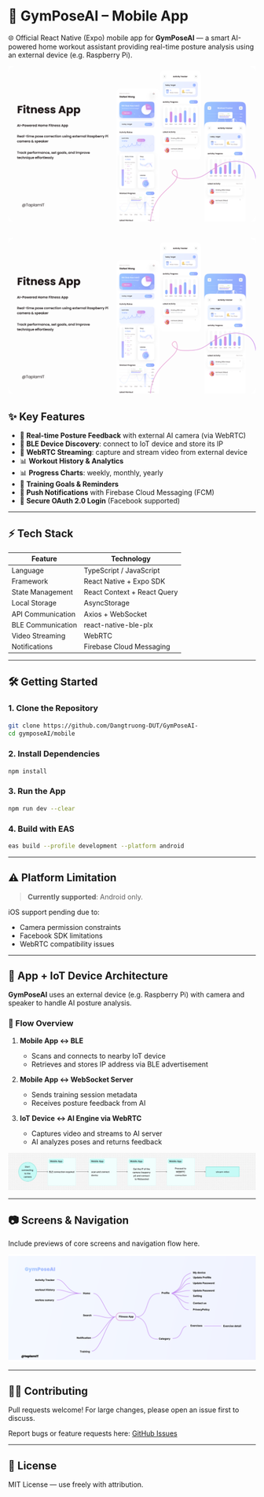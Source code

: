 # 📱 GymPoseAI – Mobile App

🌐 Official React Native (Expo) mobile app for **GymPoseAI** — a smart AI-powered home workout assistant providing real-time posture analysis using an external device (e.g. Raspberry Pi).

![App UI Preview](../docs/images/mobile-preview.png)


![App UI Preview](../docs/images/mobile-preview.png)
---

## ✨ Key Features

- 🤖 **Real-time Posture Feedback** with external AI camera (via WebRTC)
- 🔗 **BLE Device Discovery**: connect to IoT device and store its IP
- 📲 **WebRTC Streaming**: capture and stream video from external device
- 📊 **Workout History & Analytics**
- 📊 **Progress Charts**: weekly, monthly, yearly
- 🎯 **Training Goals & Reminders**
- 🔔 **Push Notifications** with Firebase Cloud Messaging (FCM)
- 🔐 **Secure OAuth 2.0 Login** (Facebook supported)

---

## ⚡ Tech Stack

| Feature           | Technology                  |
| ----------------- | --------------------------- |
| Language          | TypeScript / JavaScript     |
| Framework         | React Native + Expo SDK     |
| State Management  | React Context + React Query |
| Local Storage     | AsyncStorage                |
| API Communication | Axios + WebSocket           |
| BLE Communication | react-native-ble-plx        |
| Video Streaming   | WebRTC                      |
| Notifications     | Firebase Cloud Messaging    |

---

## 🛠️ Getting Started

### 1. Clone the Repository

```bash
git clone https://github.com/Dangtruong-DUT/GymPoseAI-
cd gymposeAI/mobile
```

### 2. Install Dependencies

```bash
npm install
```

### 3. Run the App

```bash
npm run dev --clear
```

### 4. Build with EAS

```bash
eas build --profile development --platform android
```

---

## ⚠️ Platform Limitation

> **Currently supported**: Android only.

iOS support pending due to:

- Camera permission constraints
- Facebook SDK limitations
- WebRTC compatibility issues

---

## 🚀 App + IoT Device Architecture

**GymPoseAI** uses an external device (e.g. Raspberry Pi) with camera and speaker to handle AI posture analysis.

### 🔄 Flow Overview

1. **Mobile App ↔ BLE**

    - Scans and connects to nearby IoT device
    - Retrieves and stores IP address via BLE advertisement

2. **Mobile App ↔ WebSocket Server**

    - Sends training session metadata
    - Receives posture feedback from AI

3. **IoT Device ↔ AI Engine via WebRTC**

    - Captures video and streams to AI server
    - AI analyzes poses and returns feedback

![IoT Flow Diagram](../docs/images/flow_connect_to_IOT.png)

---

## 📷 Screens & Navigation

Include previews of core screens and navigation flow here.

![App UI Preview](../docs/images/screen_map_mobile.png)

---

## 🧑‍💻 Contributing

Pull requests welcome! For large changes, please open an issue first to discuss.

Report bugs or feature requests here: [GitHub Issues](https://github.com/Dangtruong-DUT/GymPoseAI-)

---

## 📄 License

MIT License — use freely with attribution.
